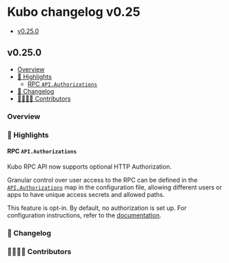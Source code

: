 # Kubo changelog v0.25

- [v0.25.0](#v0250)

## v0.25.0

- [Overview](#overview)
- [🔦 Highlights](#-highlights)
  - [RPC `API.Authorizations`](#rpc-apiauthorizations)
- [📝 Changelog](#-changelog)
- [👨‍👩‍👧‍👦 Contributors](#-contributors)

### Overview

### 🔦 Highlights

#### RPC `API.Authorizations`

Kubo RPC API now supports optional HTTP Authorization.

Granular control over user access to the RPC can be defined in the
[`API.Authorizations`](https://github.com/ipfs/kubo/blob/master/docs/config.md#apiauthorizations)
map in the configuration file, allowing different users or apps to have unique
access secrets and allowed paths.

This feature is opt-in. By default, no authorization is set up.
For configuration instructions,
refer to the [documentation](https://github.com/ipfs/kubo/blob/master/docs/config.md#apiauthorizations).

### 📝 Changelog

### 👨‍👩‍👧‍👦 Contributors
